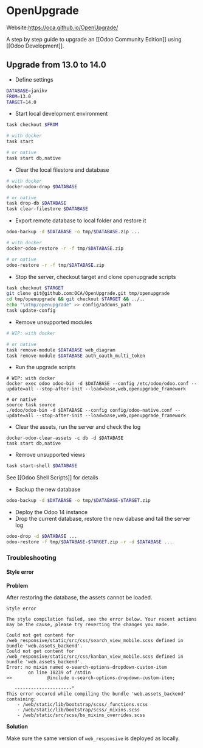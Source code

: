 # OpenUpgrade

Website:<https://oca.github.io/OpenUpgrade/>

A step by step guide to upgrade an [[Odoo Community Edition]] using [[Odoo Development]].

## Upgrade from 13.0 to 14.0

* Define settings

```bash
DATABASE=janikv
FROM=13.0
TARGET=14.0
```

* Start local development environment

```bash
task checkout $FROM

# with docker
task start

# or native
task start db,native
```

* Clear the local filestore and database

```bash
# with docker
docker-odoo-drop $DATABASE

# or native
task drop-db $DATABASE
task clear-filestore $DATABASE
```

* Export remote database to local folder and restore it

```bash
odoo-backup -d $DATABASE -o tmp/$DATABASE.zip ...

# with docker
docker-odoo-restore -r -f tmp/$DATABASE.zip

# or native
odoo-restore -r -f tmp/$DATABASE.zip
```

* Stop the server, checkout target and clone openupgrade scripts

```bash
task checkout $TARGET
git clone git@github.com:OCA/OpenUpgrade.git tmp/openupgrade
cd tmp/openupgrade && git checkout $TARGET && ../..
echo "\ntmp/openupgrade" >> config/addons_path
task update-config
```

* Remove unsupported modules

```bash
# WIP: with docker

# or native
task remove-module $DATABASE web_diagram
task remove-module $DATABASE auth_oauth_multi_token
```

* Run the upgrade scripts

```
# WIP: with docker
docker exec odoo odoo-bin -d $DATABASE --config /etc/odoo/odoo.conf --update=all --stop-after-init --load=base,web,openupgrade_framework

# or native
source task source
./odoo/odoo-bin -d $DATABASE --config config/odoo-native.conf --update=all --stop-after-init --load=base,web,openupgrade_framework 
```

* Clear the assets, run the server and check the log

```
docker-odoo-clear-assets -c db -d $DATABASE
task start db,native
```

* Remove unsupported views

```bash
task start-shell $DATABASE
```

See [[Odoo Shell Scripts]] for details

* Backup the new database

```bash
odoo-backup -d $DATABASE -o tmp/$DATABASE-$TARGET.zip
```

* Deploy the Odoo 14 instance
* Drop the current database, restore the new dabase and tail the server log

```bash
odoo-drop -d $DATABASE ...
odoo-restore -f tmp/$DATABASE-$TARGET.zip -r -d $DATABASE ...
```

### Troubleshooting

#### Style error

**Problem**

After restoring the database, the assets cannot be loaded.

```
Style error

The style compilation failed, see the error below. Your recent actions may be the cause, please try reverting the changes you made.

Could not get content for /web_responsive/static/src/css/search_view_mobile.scss defined in bundle 'web.assets_backend'.
Could not get content for /web_responsive/static/src/css/kanban_view_mobile.scss defined in bundle 'web.assets_backend'.
Error: no mixin named o-search-options-dropdown-custom-item
        on line 18239 of /stdin
>>             @include o-search-options-dropdown-custom-item;

   ---------------------^
This error occured while compiling the bundle 'web.assets_backend' containing:
    - /web/static/lib/bootstrap/scss/_functions.scss
    - /web/static/lib/bootstrap/scss/_mixins.scss
    - /web/static/src/scss/bs_mixins_overrides.scss
```

**Solution**

Make sure the same version of `web_responsive` is deployed as locally.